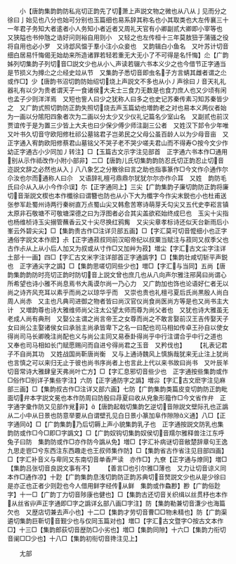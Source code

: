 <!-- { "loadSidebar": true } -->
　　小【唐韵集韵韵防私兆切正韵先了切萧上声説文物之微也从八从亅见而分之徐曰亅始见也八分也始可分别也玉篇细也易系辞其称名也小其取类也大左传襄三十一年君子务知大者逺者小人务知小者近者又周礼天官有小卿副贰大卿即小宰等也　又狭隘也书仲虺之诰好问则裕自用则小　又轻之也左传桓十三年莫敖狃于蒲骚之役将自用也必小罗　又诗邶风愠于羣小注小众妾也　又韵辑白小鱼名　又叶苏计切音细白居易忏悔偈无始劫来所造诸罪若轻若重无大无小了不可得是名忏悔】尐【广韵姊列切集韵子列切音□説文少也从小乀声读若辍六书本义少之也今借节正字通当是节损义为撙尐之尐经史竝从节　又集韵子悉切音即虫名子方言蜻其雌者谓之尐或作□】少【唐韵书沼切韵防始绍切烧上声説文不多也从小丿声徐曰丿音天礼礼器礼有以少为贵者谓天子一食诸侯大夫士三食力无数是也食力庶人也又少顷有闲也孟子少则洋洋焉　又短也訾人曰少之犹称人曰多之也史记苏秦传素习知苏秦皆少之　又广韵式照切韵防正韵失照切烧去声玉篇幼也増韵老之对也易本义两仪者始为一画以分隂阳四象者次为二画以分太少又少仪礼记篇名少室山名　又副贰也前汉贾谊传于是为置三少皆上大夫也曰少保少傅少师注副三公者　又姓汉下邽令少年唯　又叶书久切音守欧阳修杜祁公墓铭君子岂弟民之父母公虽百龄人以为少母音亩　又正字通入宥韵欧阳修蔡君山墓铭父不哭子老不哭少嗟夫君山而不得寿○按今文少作幼正字通古小少同加丿转注】□【玉篇古文示字注见部首　正字通六书本作□通用别从示作祗改作小附小部非】二□【唐韵儿氏切集韵韵防忍氏切正韵忍止切音迩説文辞之必然也从入亅八八象乞之分散徐曰言之助也指事篆作□今文作尒通作尔尒汝也尔而通称人曰尒　又语辞礼檀弓鼎鼎尔犹犹尔尔亦作尒耳　又姓　韵防毛氏曰尒从入从小今作尒误】尓【正字通同上】三尖【广韵集韵子廉切韵防正韵将廉切音渐説文楔也本作櫼徐曰谓簪也防也从小下大为櫼字今作尖末鋭也小也杜甫送张参军赴蜀州诗两行秦树直万点蜀山尖又韩愈苦寒诗萌芽夭勾尖又五代史李崧言镇太原非石敬塘不可敬塘深德之曰为浮图者必合其尖盖欲崧始终成巳也　玉尖十尖指也杨维桢诗玉尖搦管蘸香云又十尖尽换红鸦觜　又尖尖章孝标诗还似天台新雨后小峯云外碧尖尖】□【集韵贵古作□注详贝部五画】□【字汇莫可切音懡细小也正字通俗字説文本作麽】尗【正字通菽叔同前汉昭帝纪以叔粟当赋注与菽同又叔季父也古作尗从上从小后人加又为叔或从寸作□又加艸为菽】増尘【字汇古文尘字注详土部十一画】四□【字汇古文米字注详部首正字通譌字】□【集韵壮咸切斩平声鋭也　正字通尖字之譌】□【集韵思嗟切同些少也】増□【字汇与当同】五尚【唐韵集韵韵防时亮切正韵时防切音上説文曾也庶几也从八向声尔雅注郉昺曰尚谓心所希望也诗小雅不尚息焉书大禹谟尔尚一乃心力　又广韵加也饰也论语好仁者无以尚之诗齐风充耳以素乎而尚之以琼华乎而　又崇也贵也礼檀弓夏后氏尚黒殷人尚白周人尚赤　又主也凡典司进御之物者皆曰尚汉官仪尚食尚医尚方等是也又尚书主大计　又増韵尊也诗大雅维师尚父注太公望太师而尊为尚父者也　又犹也诗大雅虽无老成人尚有典刑　又娶公主谓之尚言帝王之女尊而尚之不敢言娶前汉王吉传娶天子女曰尚公主娶诸侯女曰承翁主尚承皆卑下之名一曰配也司马相如传卓王孙自以使女得尚司马长卿晚注尚配也义与尚公主同又易泰卦得尚乎中行注谓合乎中行之道也　又奉也司马相如长门赋愿赐问而自进兮得尚君之玉音　又矜伐也】
　　【礼表记君子不自尚其功　又姓战国尚靳唐尚衡　又与上通诗魏风上慎旃哉犹来无止注上犹尚也言慎之可以来归无止于彼也尚书序尚者上也言此上代以来书故曰尚书　又叶辰羊切音常诗大雅肆皇天弗尚叶亡方】□【字汇息邪切音些少也　正字通按些集韵或作□俗作□别详子集些字注】六防【正字通防字之譌】増尛【字汇古文麽字注见麻部三画】□【集韵叔古作□注详又部六画】七防【广韵集韵类篇皮变切韵防正韵毗面切弁本字説文冕也本作防周曰防殷曰冔夏曰收从皃象形籀作□今文省作弁　正字通字彚作防又见部作覍非】【唐韵起戟切集韵乞逆切音隙説文壁际孔也正譌从二小中从日景也防意举要从白谓壁孔见白日景小篆加阜作隙隙义通】八□【正字通同】□【广韵集韵乃后切耨上声小貌集韵乳子也　正字通按説文防乳也集韵防或作□今□即□字譌文】□【广韵奴钩切集韵奴侯切音羺尔雅释兽注江东呼兔子曰防　集韵防或作□亦作防今譌从免】増□【字汇补病谜切音敝楚辞章句王逸九思走鬯□兮东西注东西趣走也王叔师集作防】□【集韵省古作省注见目部四画】□【字汇补音义与卑同又东南切音单香严读　亦作□】九尞【正字通与燎同】増□【集韵吕张切音良説文事有不】
　　【善言□也引尔雅□薄也　又力让切音谅义同　本作□通作凉】十尟【广韵集韵息浅切韵防正韵苏典切音燹説文少也从是少徐曰是亦正也正者少则尟也今人借用鲜字经传从鲜　集韵或作鱻尠】尠【广韵俗尟字】十一□【广韵丁力切音陟康也健也】□【集韵古还切音关织缉以丝贯杼也本作从丝省丱声正字通即□字之譌详幺部八画□字注】防【集韵勒兼切音溓少也海篇欠也　又歴店切兼去声小也】十二□【集韵才劳切音曹□□物未精也】防【广韵渠遴切集韵巨靳切音觐少也与仅同玉篇对也】増□【字汇古文暨字○按古文本作□】十三□【集韵郎荻切音歴防□小劣也】増□【集韵同隙】十六□【集韵力衔切音阑□□少也】十八□【集韵初衔切音搀注见上】















　　尢部
